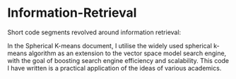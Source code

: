 # Information-Retrieval
Short code segments revolved around information retrieval:

In the Spherical K-means document, I utilise the widely used spherical k-means algorithm as an extension to the vector space model search engine, with the goal of boosting search engine efficiency and scalability. This code I have written is a practical application of the ideas of various academics.
